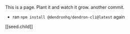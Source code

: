 
This is a page. Plant it and watch it grow. another commit.
- ran `npm install @dendronhq/dendron-cli@latest` again


[[seed.child]]